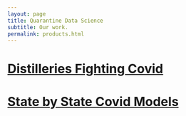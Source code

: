 ```yaml
---
layout: page
title: Quarantine Data Science
subtitle: Our work.
permalink: products.html
---
```

# [Distilleries Fighting Covid](https://www.distilleriesfightingcovid.com/)

# [State by State Covid Models](http://coronavirusmodeling.com/)